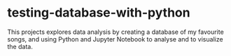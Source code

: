 # testing-database-with-python

This projects explores data analysis by creating a database of my favourite songs, and using Python and Jupyter Notebook to analyse and to visualize the data.
